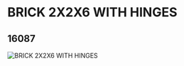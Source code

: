 # BRICK 2X2X6 WITH HINGES
## 16087
![BRICK 2X2X6 WITH HINGES](https://lc-www-live-s.legocdn.com/media/bricks/5/2/6057378.jpg)